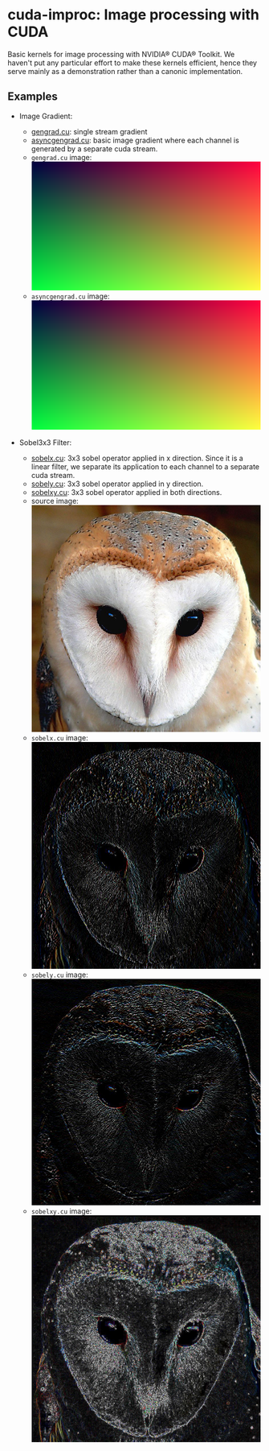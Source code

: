 # cuda-improc: Image processing with CUDA

Basic kernels for image processing with NVIDIA® CUDA® Toolkit. We haven't put
any particular effort to make these kernels efficient, hence they serve mainly
as a demonstration rather than a canonic implementation.

## Examples

- Image Gradient: 
  - [gengrad.cu](src/gengrad/gengrad.cu): single stream gradient
  - [asyncgengrad.cu](src/gengrad/gengrad.cu): basic image gradient where each
    channel is generated by a separate cuda stream.
  - `gengrad.cu` image: <img src="images/imgrad.png" alt="image gradient"> 
  - `asyncgengrad.cu` image: <img src="images/asyncimg.png" alt="image gradient"> 

- Sobel3x3 Filter:
  - [sobelx.cu](src/edged/sobelx.cu): 3x3 sobel operator applied in x
    direction. Since it is a linear filter, we separate its application to
    each channel to a separate cuda stream.
  - [sobely.cu](src/edged/sobely.cu): 3x3 sobel operator applied in y
    direction.
  - [sobelxy.cu](src/edged/sobelxy.cu): 3x3 sobel operator applied in both
    directions.
  - source image: <img src="images/owl.jpg" alt="owl image">
  - `sobelx.cu` image: <img src="images/sobelX_img.png" alt="owl image with sobel filter applied in x direction">
  - `sobely.cu` image: <img src="images/sobelY_img.png" alt="owl image with sobel filter applied in y direction">
  - `sobelxy.cu` image: <img src="images/sobelXY_img.png" alt="owl image with sobel filter applied in both x and y direction">

